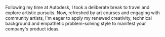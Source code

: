Following my time at Autodesk, I took a deliberate break to travel and explore artistic pursuits. Now, refreshed by art courses and engaging with community artists, I'm eager to apply my renewed creativity, technical background and empathetic problem-solving style to manifest your company's product ideas.
